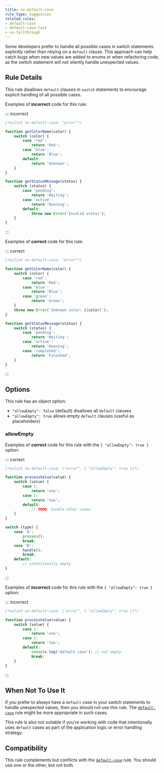 ```yaml
---
title: no-default-case
rule_type: suggestion
related_rules:
- default-case
- default-case-last
- no-fallthrough
---
```


Some developers prefer to handle all possible cases in switch statements explicitly rather than relying on a `default` clause. This approach can help catch bugs when new values are added to enums or when refactoring code, as the switch statement will not silently handle unexpected values.

## Rule Details

This rule disallows `default` clauses in `switch` statements to encourage explicit handling of all possible cases.

Examples of **incorrect** code for this rule:

::: incorrect

```js
/*eslint no-default-case: "error"*/

function getColorName(color) {
    switch (color) {
        case 'red':
            return 'Red';
        case 'blue':
            return 'Blue';
        default:
            return 'Unknown';
    }
}

function getStatusMessage(status) {
    switch (status) {
        case 'pending':
            return 'Waiting';
        case 'active':
            return 'Running';
        default:
            throw new Error('Invalid status');
    }
}
```

:::

Examples of **correct** code for this rule:

::: correct

```js
/*eslint no-default-case: "error"*/

function getColorName(color) {
    switch (color) {
        case 'red':
            return 'Red';
        case 'blue':
            return 'Blue';
        case 'green':
            return 'Green';
    }
    throw new Error(`Unknown color: ${color}`);
}

function getStatusMessage(status) {
    switch (status) {
        case 'pending':
            return 'Waiting';
        case 'active':
            return 'Running';
        case 'completed':
            return 'Finished';
    }
}
```

:::

## Options

This rule has an object option:

- `"allowEmpty": false` (default) disallows all `default` clauses
- `"allowEmpty": true` allows empty `default` clauses (useful as placeholders)

### allowEmpty

Examples of **correct** code for this rule with the `{ "allowEmpty": true }` option:

::: correct

```js
/*eslint no-default-case: ["error", { "allowEmpty": true }]*/

function processValue(value) {
    switch (value) {
        case 1:
            return 'one';
        case 2:
            return 'two';
        default:
            // TODO: handle other cases
    }
}

switch (type) {
    case 'A':
        process();
        break;
    case 'B':
        handle();
        break;
    default:
        // intentionally empty
}
```

:::

Examples of **incorrect** code for this rule with the `{ "allowEmpty": true }` option:

::: incorrect

```js
/*eslint no-default-case: ["error", { "allowEmpty": true }]*/

function processValue(value) {
    switch (value) {
        case 1:
            return 'one';
        case 2:
            return 'two';
        default:
            console.log('default case'); // not empty
            break;
    }
}
```

:::

## When Not To Use It

If you prefer to always have a `default` case in your switch statements to handle unexpected values, then you should not use this rule. The [`default-case`](default-case) rule might be more appropriate in such cases.

This rule is also not suitable if you're working with code that intentionally uses `default` cases as part of the application logic or error handling strategy.

## Compatibility

This rule complements but conflicts with the [`default-case`](default-case) rule. You should use one or the other, but not both.
